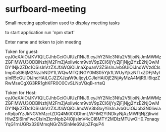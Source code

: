 # surfboard-meeting
Small meeting application used to display meeting tasks

to start application run 'npm start'

Enter name and token to join meeting

Token for guest: eyJ0eXAiOiJKV1QiLCJhbGciOiJIUzI1NiJ9.eyJhY2Nlc3Nfa2V5IjoiNjJmMWMzZGFiMWU3ODBlNzhjM2FmZjAxIiwicm9vbV9pZCI6IjYyZjFjNjg2YzE2NjQwMDY1Njk2ZDc1OSIsInVzZXJfaWQiOiJnaXpuanV3ZSIsInJvbGUiOiJndWVzdCIsImp0aSI6IjM2NzJhNDY1LWQwMTQtNGY0MS05Yjk1LWUyYjkzNTIxZDFjMyIsInR5cGUiOiJhcHAiLCJ2ZXJzaW9uIjoyLCJleHAiOjE2NjAyMzA4MjR9.l6iqzZRwMseCgXG3RR1ghKFR0O0CvSLNpVQqB-rrteQ

Token for Host:
eyJ0eXAiOiJKV1QiLCJhbGciOiJIUzI1NiJ9.eyJhY2Nlc3Nfa2V5IjoiNjJmMWMzZGFiMWU3ODBlNzhjM2FmZjAxIiwicm9vbV9pZCI6IjYyZjFjNjg2YzE2NjQwMDY1Njk2ZDc1OSIsInVzZXJfaWQiOiJmcWV3bGxyYiIsInJvbGUiOiJob3N0IiwianRpIjoiYzJkNGVhMzctZDQ4Mi00ODhmLWFiM2YtNDkyNjAzMWRjNjZjIiwidHlwZSI6ImFwcCIsInZlcnNpb24iOjIsImV4cCI6MTY2MDIzMTUwOH0.7onaqyYqG1rnUGRx326MmqNGrZN5InMe69JlpZFquP4
